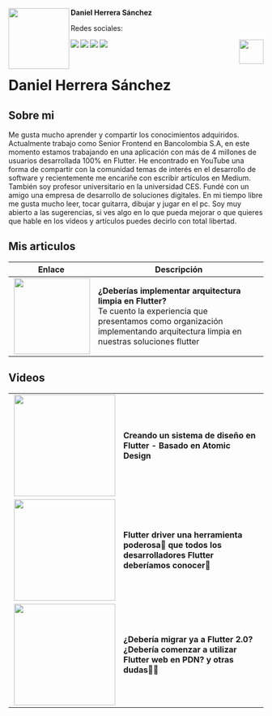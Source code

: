 <!-- Profile Image -->
<img src="https://media-exp1.licdn.com/dms/image/C5603AQHd1Vq3g7qlJg/profile-displayphoto-shrink_200_200/0/1600867185480?e=1626912000&v=beta&t=szFln_1OJG3cyNammIE_Sjw39gU7Aj_MOIn4qRHXxOY" height="120" width="120" align="left"/> **Daniel Herrera Sánchez**

Redes sociales:
</br>


<!-- Twitter -->
<a href="https://twitter.com/daniveloper"> <img src="https://user-images.githubusercontent.com/19904063/117954385-40efa900-b317-11eb-8bd5-25acb19de064.png"  align="left"/> </a>

<!-- Facebook -->
<!--
<a href="#"> <img src="https://user-images.githubusercontent.com/19904063/117954388-41883f80-b317-11eb-8315-decc0239f29b.png"  align="left"/> </a>
-->
<!-- Github -->

<a href="https://github.com/Danielherresan"> <img src="https://user-images.githubusercontent.com/19904063/117954380-40571280-b317-11eb-9234-54b447af42a1.png"  align="left"/> </a>

<!-- Youtube -->
<a href="https://www.youtube.com/channel/UCl-zLD5lt9EPuESn_Fl3yXg"> <img src="https://user-images.githubusercontent.com/19904063/117954389-41883f80-b317-11eb-82eb-01d29cf67430.png"  align="left"/> </a>

<!-- Linkedin -->

<a href="https://www.linkedin.com/in/daniel-herrera-s%C3%A1nchez-a4106a56/"> <img src="https://user-images.githubusercontent.com/19904063/117954386-41883f80-b317-11eb-8bfc-d47ac0f8027c.png"  align="left"/> </a>


<!-- Boton votar -->
<a href="https://github.com/FlutterSpain/quest/issues/1#issuecomment-839972911"> <img src="https://user-images.githubusercontent.com/19904063/117955137-01758c80-b318-11eb-9575-6aba57ba04b5.png" height="48" align="right"/> </a>

</br>
</br>

# Daniel Herrera Sánchez 


## Sobre mi

Me gusta mucho aprender y compartir los conocimientos adquiridos. Actualmente trabajo como Senior Frontend en Bancolombia S.A, en este momento estamos trabajando en una aplicación con más de 4 millones de usuarios desarrollada 100% en Flutter. He encontrado en YouTube una forma de compartir con la comunidad temas de interés en el desarrollo de software y recientemente me encariñe con escribir artículos en Medium. También soy profesor universitario en la universidad CES.  Fundé con un amigo una empresa de desarrollo de soluciones digitales. En mi tiempo libre me gusta mucho leer, tocar guitarra, dibujar y jugar en el pc. Soy muy abierto a las sugerencias, si ves algo en lo que pueda mejorar o que quieres que hable en los vídeos y artículos puedes decirlo con total libertad.

## Mis articulos

|      Enlace         |    Descripción            |
| ------------- | ------------- |
| <a href="https://medium.com/bancolombia-tech/deber%C3%ADas-implementar-arquitectura-limpia-en-flutter-a0e1631de5d2"> <img src="https://miro.medium.com/max/2560/1*-CuIrPIEZhAxWxD27sGShw.png" height="150" align="right"/> </a>  |  **¿Deberías implementar arquitectura limpia en Flutter?** </br> Te cuento la experiencia que presentamos como organización implementando arquitectura limpia en nuestras soluciones flutter|



## Videos 

|               |               |
| ------------- | ------------- |
| <a href="https://www.youtube.com/watch?v=dFP0IeX6WL0&t=492s"> <img src="https://i.ytimg.com/vi/dFP0IeX6WL0/maxresdefault.jpg" height="200" align="right"/> </a>  |  **Creando un sistema de diseño en Flutter - Basado en Atomic Design** </br> |
| <a href="https://www.youtube.com/watch?v=PnOExZLa2zY"> <img src="https://pbs.twimg.com/profile_images/1370435383876550656/A9WJycTK_400x400.jpg" height="200" align="right"/> </a>  |  **Flutter driver una herramienta poderosa💪 que todos los desarrolladores Flutter deberíamos conocer📱** </br> |
| <a href="https://www.youtube.com/watch?v=1rJs9-0sN3M&t=11s"> <img src="https://i.ytimg.com/vi/SrZjw27btw8/maxresdefault.jpg" height="200" align="right"/> </a>  |  **¿Debería migrar ya a Flutter 2.0? ¿Debería comenzar a utilizar Flutter web en PDN? y otras dudas🤔🧐** </br> |



